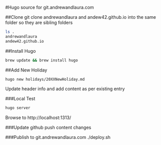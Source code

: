 #Hugo source for git.andrewandlaura.com

##Clone
git clone andrewandlaura and andew42.github.io into the same folder so they are sibling folders
```bash
ls .
andrewandlaura
andew42.github.io
```

##Install Hugo
```bash
brew update && brew install hugo
```

##Add New Holiday
```bash
hugo new holidays/20XXNewHoliday.md
```
Update header info and add content as per existing entry

###Local Test
```bash
hugo server
```
Browse to http://localhost:1313/

###Update github
push content changes

###Publish to git.andrewandlaura.com
./deploy.sh
